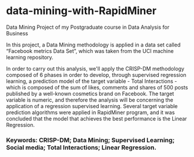 # data-mining-with-RapidMiner
Data Mining Project of my Postgraduate course in Data Analysis for Business


In this project, a Data Mining methodology is applied in a data set called “Facebook metrics Data Set”, which was taken from the UCI machine learning repository.



In order to carry out this analysis, we'll apply the CRISP-DM methodology composed of 6 phases in order to develop, through supervised regression learning, a prediction model of the target variable - Total Interactions - which is composed of the sum of likes, comments and shares of 500 posts published by a well-known cosmetics brand on Facebook. 
The target variable is numeric, and therefore the analysis will be concerning the application of a regression supervised learning.
Several target variable prediction algorithms were applied in RapidMiner program, and it was concluded that the model that achieves the best performance is the Linear Regression.


### Keywords: CRISP-DM; Data Mining; Supervised Learning; Social media; Total Interactions; Linear Regression.
